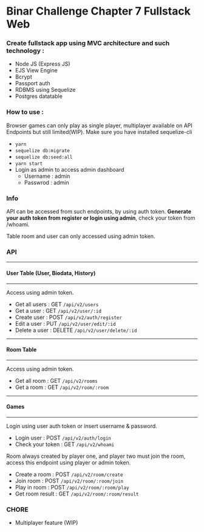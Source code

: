 # Binar Challenge Chapter 7 Fullstack Web

### Create fullstack app using MVC architecture and such technology :

- Node JS (Express JS)
- EJS View Engine
- Bcrypt
- Passport auth
- RDBMS using Sequelize
- Postgres datatable

### How to use :

Browser games can only play as single player, multiplayer available on API Endpoints but still limited(WIP).
Make sure you have installed sequelize-cli

- <code>yarn</code>
- <code>sequelize db:migrate</code>
- <code>sequelize db:seed:all</code>
- <code>yarn start</code>
- Login as admin to access admin dashboard
  - Username : admin
  - Passwrod : admin

### Info

API can be accessed from such endpoints, by using auth token. <strong>Generate your auth token from register or login using admin</strong>, check your token from /whoami.

Table room and user can only accessed using admin token.

### API

---

#### User Table (User, Biodata, History)

---

Access using admin token.

- Get all users : GET <code>/api/v2/users</code>
- Get a user : GET <code>/api/v2/user/:id</code>
- Create user : POST <code>/api/v2/auth/register</code>
- Edit a user : PUT <code>/api/v2/user/edit/:id</code>
- Delete a user : DELETE <code>/api/v2/user/delete/:id</code>

---

#### Room Table

---

Access using admin token.

- Get all room : GET <code>/api/v2/rooms</code>
- Get a room : GET <code>/api/v2/room/:room</code>

---

#### Games

---

Login using user auth token or insert username & password.

- Login user : POST <code>/api/v2/auth/login</code>
- Check your token : GET <code>/api/v2/whoami</code>

Room always created by player one, and player two must join the room, access this endpoint using player or admin token.

- Create a room : POST <code>/api/v2/room/create</code>
- Join room : POST <code>/api/v2/room/:room/join</code>
- Play in room : POST <code>/api/v2/room/:room/play</code>
- Get room result : GET <code>/api/v2/room/:room/result</code>

### CHORE

- Multiplayer feature (WIP)
